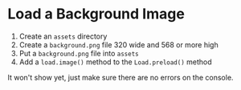 # Load a Background Image

1. Create an `assets` directory
1. Create a `background.png` file 320 wide and 568 or more high
1. Put a `background.png` file into `assets`
1. Add a `load.image()` method to the `Load.preload()` method

It won't show yet, just make sure there are no errors on the console.

